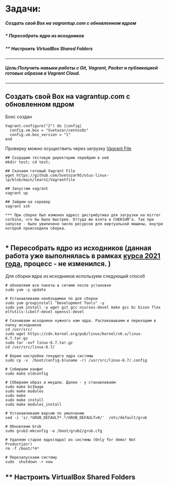 # Задачи:

##### Создать свой Box на vagrantup.com с обновленном ядром 
##### * Пересобрать ядро из исходников
##### ** Настроить VirtualBox Shared Folders

--------------------------------

##### Цель:Получить навыки работы с Git, Vagrant, Packer и публикацией готовых образов в Vagrant Cloud.
--------------------------------

## Создать свой Box на vagrantup.com с обновленном ядром

Бокс создан

```
Vagrant.configure("2") do |config|
  config.vm.box = "Svetozar/centos8s"
  config.vm.box_version = "1"
end
```
Проверку можно осуществить через загрузку [Vagrant File](https://github.com/Svetozar95/otus-linux-lp/blob/main/learn1/Vagrantfile)
```
## Создадим тестовую директорию перейдем в неё
mkdir test; cd test;

## Скачаем готовый Vagrant File 
wget https://github.com/Svetozar95/otus-linux-lp/blob/main/learn1/Vagrantfile

## Запустим vagrant
vagrant up

## Зайдем на серовер 
vagrant ssh

*** При сборке был изменен адресс дистрибутива для загрузки на mirror corbina, что бы было быстрее. Оттуда же взята и CHEKSUM'a. Так при запуске - было увиличено число ресурсов для виртуальной машины, внутри которой происходила сборка. 


```

## * Пересобрать ядро из исходников  (данная работа уже выполнялась в рамках [курса 2021 года](https://github.com/Svetozar95/otus-linux/tree/master/month1/Learn1), процесс - не изменился. )


Для сборки ядра из исходников используем следующий способ


```
# обновляем все пакеты в ситеме после установки
sudo yum -y update

# Устанавливаем необходимое по для сборки
sudo yum groupinstall "Development Tools" -y
sudo yum install -y wget git gcc ncurses-devel make gcc bc bison flex elfutils-libelf-devel openssl-devel 

# Скачиваем исходники нужного нам ядра. Распаковываем и переходим в папку исходников
cd /usr/src/
sudo wget https://cdn.kernel.org/pub/linux/kernel/v6.x/linux-6.7.tar.gz
sudo tar -xvf linux-6.7.tar.gz
cd /usr/src/linux-6.7/

# Берем настройки текущего ядра системы
sudo cp -v  /boot/config-$(uname -r) /usr/src/linux-6.7/.config

# Собираем конфиг
sudo make oldconfig

# СОбираем образ и моудли. Далее - у станавливаем
sudo make bzImage
sudo make modules
sudo make
sudo make install
sudo make modules_install

# Устанавливаем версию по умолчанию
sed -i 's/.*GRUB_DEFAULT*.*/GRUB_DEFAULT=0/'  /etc/default/grub

# Обновляем Grub
sudo grub2-mkconfig -o /boot/grub2/grub.cfg

# Удаляем старое ядро(ядра) из системы (Only for demo! Not Production!)
rm -f /boot/*4*

# Перезапускаем систему
sudo  shutdown -r now
```

## ** Настроить VirtualBox Shared Folders


